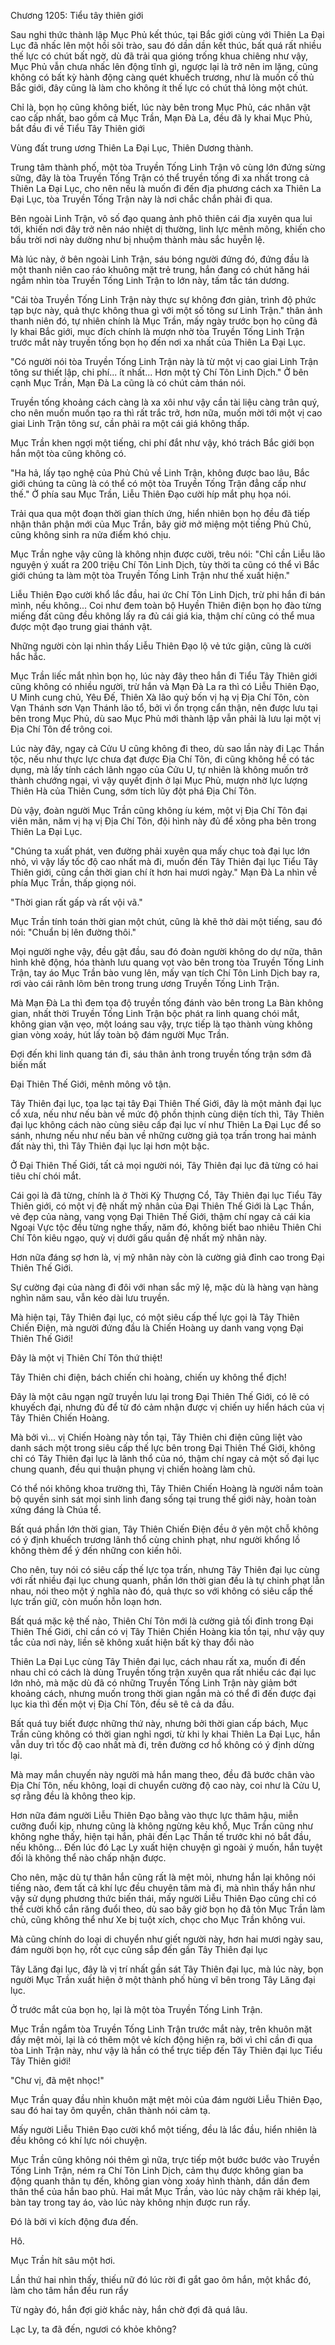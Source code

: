 




Chương 1205: Tiểu tây thiên giới


Sau nghi thức thành lập Mục Phủ kết thúc, tại Bắc giới cùng với Thiên La Đại Lục đã nhấc lên một hồi sôi trào, sau đó dần dần kết thúc, bất quá rất nhiều thế lực có chút bất ngờ, dù đã trải qua gióng trống khua chiêng như vậy, Mục Phủ vẫn chưa nhấc lên động tĩnh gì, ngược lại là trở nên im lặng, cũng không có bất kỳ hành động càng quét khuếch trương, như là muốn cố thủ Bắc giới, đây cũng là làm cho không ít thế lực có chút thả lỏng một chút.

Chỉ là, bọn họ cũng không biết, lúc này bên trong Mục Phủ, các nhân vật cao cấp nhất, bao gồm cả Mục Trần, Mạn Đà La, đều đã ly khai Mục Phủ, bắt đầu đi về Tiểu Tây Thiên giới

Vùng đất trung ương Thiên La Đại Lục, Thiên Dương thành.

Trung tâm thành phố, một tòa Truyền Tống Linh Trận vô cùng lớn đứng sừng sững, đây là tòa Truyền Tống Trận có thể truyền tống đi xa nhất trong cả Thiên La Đại Lục, cho nên nếu là muốn đi đến địa phương cách xa Thiên La Đại Lục, tòa Truyền Tống Trận này là nơi chắc chắn phải đi qua.

Bên ngoài Linh Trận, vô số đạo quang ảnh phô thiên cái địa xuyên qua lui tới, khiến nơi đây trở nên náo nhiệt dị thường, linh lực mênh mông, khiến cho bầu trời nơi này dường như bị nhuộm thành màu sắc huyễn lệ.

Mà lúc này, ở bên ngoài Linh Trận, sáu bóng người đứng đó, đứng đầu là một thanh niên cao ráo khuông mặt trẻ trung, hắn đang có chút hăng hái ngắm nhìn tòa Truyền Tống Linh Trận to lớn này, tấm tắc tán dương.

"Cái tòa Truyền Tống Linh Trận này thực sự không đơn giản, trình độ phức tạp bực này, quả thực không thua gì với một số tông sư Linh Trận." thân ảnh thanh niên đó, tự nhiên chính là Mục Trần, mấy ngày trước bọn họ cũng đã ly khai Bắc giới, mục đích chính là mượn nhờ tòa Truyền Tống Linh Trận trước mắt này truyền tống bọn họ đến nơi xa nhất của Thiên La Đại Lục.

"Có người nói tòa Truyền Tống Linh Trận này là từ một vị cao giai Linh Trận tông sư thiết lập, chi phí... ít nhất... Hơn một tỷ Chí Tôn Linh Dịch." Ở bên cạnh Mục Trần, Mạn Đà La cũng là có chút cảm thán nói.

Truyền tống khoảng cách càng là xa xôi như vậy cần tài liệu càng trân quý, cho nên muốn muốn tạo ra thì rất trắc trở, hơn nữa, muốn mời tới một vị cao giai Linh Trận tông sư, cần phải ra một cái giá không thấp.

Mục Trần khen ngợi một tiếng, chi phí đắt như vậy, khó trách Bắc giới bọn hắn một tòa cũng không có.

"Ha hả, lấy tạo nghệ của Phủ Chủ về Linh Trận, không được bao lâu, Bắc giới chúng ta cũng là có thể có một tòa Truyền Tống Trận đẳng cấp như thế." Ở phía sau Mục Trần, Liễu Thiên Đạo cười híp mắt phụ họa nói.

Trải qua qua một đoạn thời gian thích ứng, hiển nhiên bọn họ đều đã tiếp nhận thân phận mới của Mục Trần, bây giờ mở miệng một tiếng Phủ Chủ, cũng không sinh ra nửa điểm khó chịu.

Mục Trần nghe vậy cũng là không nhịn được cười, trêu nói: "Chỉ cần Liễu lão nguyện ý xuất ra 200 triệu Chí Tôn Linh Dịch, tùy thời ta cũng có thể vì Bắc giới chúng ta làm một tòa Truyền Tống Linh Trận như thế xuất hiện."

Liễu Thiên Đạo cười khổ lắc đầu, hai ức Chí Tôn Linh Dịch, trừ phi hắn đi bán mình, nếu không... Coi như đem toàn bộ Huyền Thiên điện bọn họ đào từng miếng đất cũng đều không lấy ra đủ cái giá kia, thậm chí cũng có thể mua được một đạo trung giai thánh vật.

Những người còn lại nhìn thấy Liễu Thiên Đạo lộ vẻ tức giận, cũng là cười hắc hắc.

Mục Trần liếc mắt nhìn bọn họ, lúc này đây theo hắn đi Tiểu Tây Thiên giới cũng không có nhiều người, trừ hắn và Mạn Đà La ra thì có Liễu Thiên Đạo, U Minh cung chủ, Yêu Đế, Thiên Xà lão quỷ bốn vị hạ vị Địa Chí Tôn, còn Vạn Thánh sơn Vạn Thánh lão tổ, bởi vì ổn trọng cẩn thận, nên được lưu tại bên trong Mục Phủ, dù sao Mục Phủ mới thành lập vẫn phải là lưu lại một vị Địa Chí Tôn để trông coi.

Lúc này đây, ngay cả Cửu U cũng không đi theo, dù sao lần này đi Lạc Thần tộc, nếu như thực lực chưa đạt được Địa Chí Tôn, đi cũng không hề có tác dụng, mà lấy tính cách lãnh ngạo của Cửu U, tự nhiên là không muốn trở thành chướng ngại, vì vậy quyết định ở lại Mục Phủ, mượn nhờ lực lượng Thiên Hà của Thiên Cung, sớm tích lũy đột phá Địa Chí Tôn.

Dù vậy, đoàn người Mục Trần cũng không íu kém, một vị Địa Chí Tôn đại viên mãn, năm vị hạ vị Địa Chí Tôn, đội hình này đủ để xông pha bên trong Thiên La Đại Lục.

"Chúng ta xuất phát, ven đường phải xuyên qua mấy chục toà đại lục lớn nhỏ, vì vậy lấy tốc độ cao nhất mà đi, muốn đến Tây Thiên đại lục Tiểu Tây Thiên giới, cũng cần thời gian chí ít hơn hai mươi ngày." Mạn Đà La nhìn về phía Mục Trần, thấp giọng nói.

"Thời gian rất gấp và rất vội vã."

Mục Trần tính toán thời gian một chút, cũng là khẽ thở dài một tiếng, sau đó nói: "Chuẩn bị lên đường thôi."

Mọi người nghe vậy, đều gật đầu, sau đó đoàn người không do dự nữa, thân hình khẽ động, hóa thành lưu quang vọt vào bên trong tòa Truyền Tống Linh Trận, tay áo Mục Trần bào vung lên, mấy vạn tích Chí Tôn Linh Dịch bay ra, rơi vào cái rãnh lõm bên trong trung ương Truyền Tống Linh Trận.

Mà Mạn Đà La thì đem tọa độ truyền tống đánh vào bên trong La Bàn không gian, nhất thời Truyền Tống Linh Trận bộc phát ra linh quang chói mắt, không gian vặn vẹo, một loáng sau vậy, trực tiếp là tạo thành vùng không gian vòng xoáy, hút lấy toàn bộ đám người Mục Trần.

Đợi đến khi linh quang tán đi, sáu thân ảnh trong truyền tống trận sớm đã biến mất

Đại Thiên Thế Giới, mênh mông vô tận.

Tây Thiên đại lục, tọa lạc tại tây Đại Thiên Thế Giới, đây là một mảnh đại lục cổ xưa, nếu như nếu bàn về mức độ phồn thịnh cùng diện tích thì, Tây Thiên đại lục không cách nào cùng siêu cấp đại lục ví như Thiên La Đại Lục để so sánh, nhưng nếu như nếu bàn về những cường giả tọa trấn trong hai mảnh đất này thì, thì Tây Thiên đại lục lại hơn một bậc.

Ở Đại Thiên Thế Giới, tất cả mọi người nói, Tây Thiên đại lục đã từng có hai tiêu chí chói mắt.

Cái gọi là đã từng, chính là ở Thời Kỳ Thượng Cổ, Tây Thiên đại lục Tiểu Tây Thiên giới, có một vị đệ nhất mỹ nhân của Đại Thiên Thế Giới là Lạc Thần, vẻ đẹp của nàng, vang vọng Đại Thiên Thế Giới, thậm chí ngay cả cái kia Ngoại Vực tộc đều từng nghe thấy, năm đó, không biết bao nhiêu Thiên Chi Chí Tôn kiêu ngạo, quỳ vị dưới gấu quần đệ nhất mỹ nhân này.

Hơn nữa đáng sợ hơn là, vị mỹ nhân này còn là cường giả đỉnh cao trong Đại Thiên Thế Giới.

Sự cường đại của nàng đi đôi với nhan sắc mỹ lệ, mặc dù là hàng vạn hàng nghìn năm sau, vẫn kéo dài lưu truyền.

Mà hiện tại, Tây Thiên đại lục, có một siêu cấp thế lực gọi là Tây Thiên Chiến Điện, mà người đứng đầu là Chiến Hoàng uy danh vang vọng Đại Thiên Thế Giới!

Đây là một vị Thiên Chí Tôn thứ thiệt!

Tây Thiên chi điện, bách chiến chi hoàng, chiến uy không thể địch!

Đây là một câu ngạn ngữ truyền lưu lại trong Đại Thiên Thế Giới, có lẽ có khuyếch đại, nhưng đủ để từ đó cảm nhận được vị chiến uy hiển hách của vị Tây Thiên Chiến Hoàng.

Mà bởi vì... vị Chiến Hoàng này tồn tại, Tây Thiên chi điện cũng liệt vào danh sách một trong siêu cấp thế lực bên trong Đại Thiên Thế Giới, không chỉ có Tây Thiên đại lục là lãnh thổ của nó, thậm chí ngay cả một số đại lục chung quanh, đều qui thuận phụng vị chiến hoàng làm chủ.

Có thể nói không khoa trường thì, Tây Thiên Chiến Hoàng là người nắm toàn bộ quyền sinh sát mọi sinh linh đang sống tại trung thế giới này, hoàn toàn xứng đáng là Chúa tể.

Bất quá phần lớn thời gian, Tây Thiên Chiến Điện đều ở yên một chỗ không có ý định khuếch trương lãnh thổ cùng chinh phạt, như người khổng lồ không thèm để ý đến những con kiến hôi.

Cho nên, tuy nói có siêu cấp thế lực tọa trấn, nhưng Tây Thiên đại lục cùng với rất nhiều đại lục chung quanh, phần lớn thời gian đều là tự chinh phạt lẫn nhau, nói theo một ý nghĩa nào đó, quả thực so với không có siêu cấp thế lực trấn giữ, còn muốn hỗn loạn hơn.

Bất quá mặc kệ thế nào, Thiên Chí Tôn mới là cường giả tối đỉnh trong Đại Thiên Thế Giới, chỉ cần có vị Tây Thiên Chiến Hoàng kia tồn tại, như vậy quy tắc của nơi này, liền sẽ không xuất hiện bất kỳ thay đổi nào

Thiên La Đại Lục cùng Tây Thiên đại lục, cách nhau rất xa, muốn đi đến nhau chỉ có cách là dùng Truyền tống trận xuyên qua rất nhiều các đại lục lớn nhỏ, mà mặc dù đã có những Truyền Tống Linh Trận này giảm bớt khoảng cách, nhưng muốn trong thời gian ngắn mà có thể đi đến được đại lục kia thì đến một vị Địa Chí Tôn, đều sẽ tê cả da đầu.

Bất quá tuy biết được những thứ này, nhưng bởi thời gian cấp bách, Mục Trần cũng không có thời gian nghỉ ngơi, từ khi ly khai Thiên La Đại Lục, hắn vẫn duy trì tốc độ cao nhất mà đi, trên đường cơ hồ không có ý định dừng lại.

Mà may mắn chuyến này người mà hắn mang theo, đều đã bước chân vào Địa Chí Tôn, nếu không, loại di chuyển cường độ cao này, coi như là Cửu U, sợ rằng đều là không theo kịp.

Hơn nữa đám người Liễu Thiên Đạo bằng vào thực lực thâm hậu, miễn cưỡng đuổi kịp, nhưng cũng là không ngừng kêu khổ, Mục Trần cũng như không nghe thấy, hiện tại hắn, phải đến Lạc Thần tế trước khi nó bắt đầu, nếu không... Đến lúc đó Lạc Ly xuất hiện chuyện gì ngoài ý muốn, hắn tuyệt đối là không thể nào chấp nhận được.

Cho nên, mặc dù tự thân hắn cũng rất là mệt mỏi, nhưng hắn lại không nói tiếng nào, đem tất cả khí lực đều chuyên tâm mà đi, mà nhìn thấy hắn như vậy sử dụng phương thức biến thái, mấy người Liễu Thiên Đạo cũng chỉ có thể cười khổ cắn răng đuổi theo, dù sao bây giờ bọn họ đã tôn Mục Trần làm chủ, cũng không thể như Xe bị tuột xích, chọc cho Mục Trần không vui.

Mà cũng chính do loại di chuyển như giết người này, hơn hai mươi ngày sau, đám người bọn họ, rốt cục cũng sắp đến gần Tây Thiên đại lục

Tây Lăng đại lục, đây là vị trí nhất gần sát Tây Thiên đại lục, mà lúc này, bọn người Mục Trần xuất hiện ở một thành phố hùng vĩ bên trong Tây Lăng đại lục.

Ở trước mắt của bọn họ, lại là một tòa Truyền Tống Linh Trận.

Mục Trần ngắm tòa Truyền Tống Linh Trận trước mắt này, trên khuôn mặt đầy mệt mỏi, lại là có thêm một vẻ kích động hiện ra, bởi vì chỉ cần đi qua tòa Linh Trận này, như vậy là hắn có thể trực tiếp đến Tây Thiên đại lục Tiểu Tây Thiên giới!

"Chư vị, đã mệt nhọc!"

Mục Trần quay đầu nhìn khuôn mặt mệt mỏi của đám người Liễu Thiên Đạo, sau đó hai tay ôm quyền, chân thành nói cảm tạ.

Mấy người Liễu Thiên Đạo cười khổ một tiếng, đều là lắc đầu, hiển nhiên là đều không có khí lực nói chuyện.

Mục Trần cũng không nói thêm gì nữa, trực tiếp một bước bước vào Truyền Tống Linh Trận, ném ra Chí Tôn Linh Dịch, cảm thụ được không gian ba động quanh thân tụ đến, không gian vòng xoáy hình thành, dần dần đem thân thể của hắn bao phủ. Hai mắt Mục Trần, vào lúc này chậm rãi khép lại, bàn tay trong tay áo, vào lúc này không nhịn được run rẩy.

Đó là bởi vì kích động đưa đến.

Hô.

Mục Trần hít sâu một hơi.

Lần thứ hai nhìn thấy, thiếu nữ đó lúc rời đi gắt gao ôm hắn, một khắc đó, làm cho tâm hắn đều run rẩy

Từ ngày đó, hắn đợi giờ khắc này, hắn chờ đợi đã quá lâu.

Lạc Ly, ta đã đến, ngươi có khỏe không?





